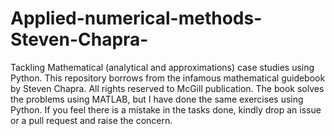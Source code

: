 # Applied-numerical-methods-Steven-Chapra-
Tackling Mathematical (analytical and approximations) case studies using Python. This repository borrows from the infamous mathematical guidebook by Steven Chapra. All rights reserved to McGill publication. The book solves the problems using MATLAB, but I have done the same exercises using Python. If you feel there is a mistake in the tasks done, kindly drop an issue or a pull request and raise the concern.
